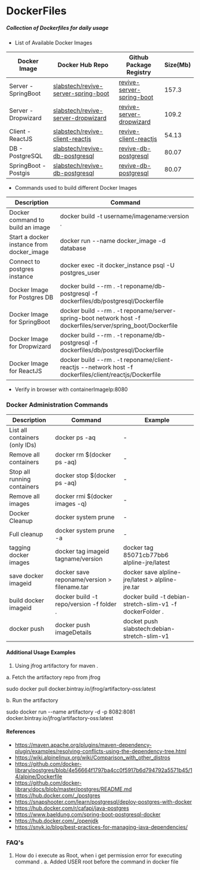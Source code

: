 # DockerFiles
##### Collection of Dockerfiles for daily usage

* List of Available Docker Images

| Docker Image         | Docker Hub Repo                                                                                     | Github Package Registry                                                                                       | Size(Mb) |
|----------------------|-----------------------------------------------------------------------------------------------------|---------------------------------------------------------------------------------------------------------------|----------|
| Server - SpringBoot  | [slabstech/revive-server-spring-boot](https://hub.docker.com/r/slabstech/revive-server-spring-boot) | [revive-server-spring-boot](https://github.com/sachinsshetty/revive/pkgs/container/revive-server-spring-boot) | 157.3    |
| Server - Dropwizard  | [slabstech/revive-server-dropwizard](https://hub.docker.com/r/slabstech/revive-server-dropwizard)   | [revive-server-dropwizard](https://github.com/sachinsshetty/revive/pkgs/container/revive-server-dropwizard)   | 109.2    |
| Client - ReactJS     | [slabstech/revive-client-reactjs](https://hub.docker.com/r/slabstech/revive-client-reactjs)         | [revive-client-reactjs](https://github.com/sachinsshetty/revive/pkgs/container/revive-client-reactjs)         | 54.13    |
| DB - PostgreSQL      | [slabstech/revive-db-postgresql](https://hub.docker.com/r/slabstech/revive-db-postgresql)           | [revive-db-postgresql](https://github.com/sachinsshetty/revive/pkgs/container/revive-db-postgresql)           | 80.07    |
| SpringBoot - Postgis | [slabstech/revive-db-postgresql](https://hub.docker.com/r/slabstech/revive-db-postgresql)           | [revive-db-postgresql](https://github.com/sachinsshetty/revive/pkgs/container/revive-db-postgresql)           | 80.07    |


* Commands used to build different Docker Images

| Description                               | Command                                                                                                      |
|-------------------------------------------|--------------------------------------------------------------------------------------------------------------|
| Docker command to build an image          | docker build -t username/imagename:version .                                                                 |
| Start a docker instance from docker_image | docker run --name docker_image -d database                                                                   |
| Connect to postgres instance              | docker exec -it docker_instance psql -U postgres_user                                                        |
| Docker Image for Postgres DB              | docker build --rm . -t reponame/db-postgresql -f dockerfiles/db/postgresql/Dockerfile                        |
| Docker Image for SpringBoot               | docker build --rm . -t reponame/server-spring-boot network host -f dockerfiles/server/spring_boot/Dockerfile |
| Docker Image for Dropwizard               | docker build --rm . -t reponame/db-postgresql -f dockerfiles/db/postgresql/Dockerfile                        |
| Docker Image for ReactJS                  | docker build --rm . -t reponame/client-reactjs --network host -f dockerfiles/client/reactjs/Dockerfile       |


* Verify in browser with containerImageIp:8080



### Docker Administration Commands

| Description                    | Command                                     | Example                                                   |
|--------------------------------|---------------------------------------------|-----------------------------------------------------------|
| List all containers (only IDs) | docker ps -aq                               | -                                                         |
| Remove all containers          | docker rm $(docker ps -aq)                  | -                                                         |
| Stop all running containers    | docker stop $(docker ps -aq)                | -                                                         |
| Remove all images              | docker rmi $(docker images -q)              | -                                                         |
| Docker Cleanup                 | docker system prune                         | -                                                         |
| Full cleanup                   | docker system prune -a                      | -                                                         |
| tagging docker images          | docker tag imageid tagname/version          | docker tag 85071cb77bb6 alpline-jre/latest                |
| save docker imageid            | docker save reponame/version > filename.tar | docker save alpline-jre/latest > alpline-jre.tar          |
| build docker imageid           | docker build -t repo/version -f folder .    | docker build -t debian-stretch-slim-v1  -f dockerFolder . |
| docker push                    | docker push imageDetails                    | docket push slabstech:debian-stretch-slim-v1              |




#### Additional Usage Examples

1. Using jfrog artifactory for maven .

  a. Fetch the artifactory repo from jfrog

   sudo docker pull docker.bintray.io/jfrog/artifactory-oss:latest

  b. Run the artifactory

   sudo docker run --name artifactory -d -p 8082:8081 docker.bintray.io/jfrog/artifactory-oss:latest 



#### References

* https://maven.apache.org/plugins/maven-dependency-plugin/examples/resolving-conflicts-using-the-dependency-tree.html
* https://wiki.alpinelinux.org/wiki/Comparison_with_other_distros
* https://github.com/docker-library/postgres/blob/4e56664f1797ba4cc0f5917b6d794792a5571b45/14/alpine/Dockerfile
* https://github.com/docker-library/docs/blob/master/postgres/README.md
* https://hub.docker.com/_/postgres
* https://snapshooter.com/learn/postgresql/deploy-postgres-with-docker
* https://hub.docker.com/r/cafapi/java-postgres
* https://www.baeldung.com/spring-boot-postgresql-docker
* https://hub.docker.com/_/openjdk
* https://snyk.io/blog/best-practices-for-managing-java-dependencies/

### FAQ's

1. How do i execute as Root, when i get permission error for executing command .
   a. Added USER root before the command in docker file

